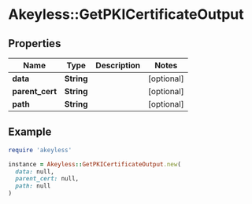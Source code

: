 # Akeyless::GetPKICertificateOutput

## Properties

| Name | Type | Description | Notes |
| ---- | ---- | ----------- | ----- |
| **data** | **String** |  | [optional] |
| **parent_cert** | **String** |  | [optional] |
| **path** | **String** |  | [optional] |

## Example

```ruby
require 'akeyless'

instance = Akeyless::GetPKICertificateOutput.new(
  data: null,
  parent_cert: null,
  path: null
)
```

